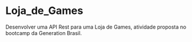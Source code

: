 # Loja_de_Games
Desenvolver uma API Rest para uma Loja de Games, atividade proposta no bootcamp da Generation Brasil. 

